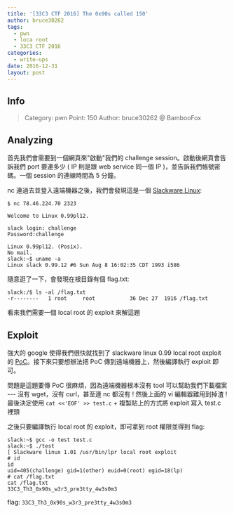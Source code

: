 ```yaml
---
title: '[33C3 CTF 2016] The 0x90s called 150'
author: bruce30262
tags:
  - pwn
  - loca root
  - 33C3 CTF 2016
categories:
  - write-ups
date: 2016-12-31
layout: post
---
```

## Info  
> Category: pwn
> Point: 150
> Author: bruce30262 @ BambooFox

## Analyzing
首先我們會需要到一個網頁來"啟動"我們的 challenge session。啟動後網頁會告訴我們 port 要連多少 ( IP 則是跟 web service 同一個 IP )，並告訴我們帳號密碼。一個 session 的連線時間為 5 分鐘。

nc 連過去並登入遠端機器之後，我們會發現這是一個 [Slackware Linux](http://www.slackware.com/):
```
$ nc 78.46.224.70 2323

Welcome to Linux 0.99pl12.

slack login: challenge
Password:challenge

Linux 0.99pl12. (Posix).
No mail.
slack:~$ uname -a
Linux slack 0.99.12 #6 Sun Aug 8 16:02:35 CDT 1993 i586
```
隨意逛了一下，會發現在根目錄有個 flag.txt:
```
slack:/$ ls -al /flag.txt
-r--------   1 root     root           36 Dec 27  1916 /flag.txt
```

看來我們需要一個 local root 的 exploit 來解這題


## Exploit
強大的 google 使得我們很快就找到了 slackware linux 0.99 local root exploit 的 [PoC](https://github.com/HackerFantastic/Public/blob/master/exploits/prdelka-vs-GNU-lpr.c)。接下來只要想辦法把 PoC 傳到遠端機器上，然後編譯執行 exploit 即可。

問題是這題要傳 PoC 很麻煩，因為遠端機器根本沒有 tool 可以幫助我們下載檔案 --- 沒有 wget，沒有 curl，甚至連 nc 都沒有 ! 然後上面的 vi 編輯器難用到掉渣 ! 最後決定使用 `cat <<'EOF' >> test.c` + 複製貼上的方式將 exploit 寫入 test.c 裡頭

之後只要編譯執行 local root 的 exploit，即可拿到 root 權限並得到 flag:
```
slack:~$ gcc -o test test.c
slack:~$ ./test
[ Slackware linux 1.01 /usr/bin/lpr local root exploit
# id
id
uid=405(challenge) gid=1(other) euid=0(root) egid=18(lp)
# cat /flag.txt
cat /flag.txt
33C3_Th3_0x90s_w3r3_pre3tty_4w3s0m3
```

flag: `33C3_Th3_0x90s_w3r3_pre3tty_4w3s0m3`